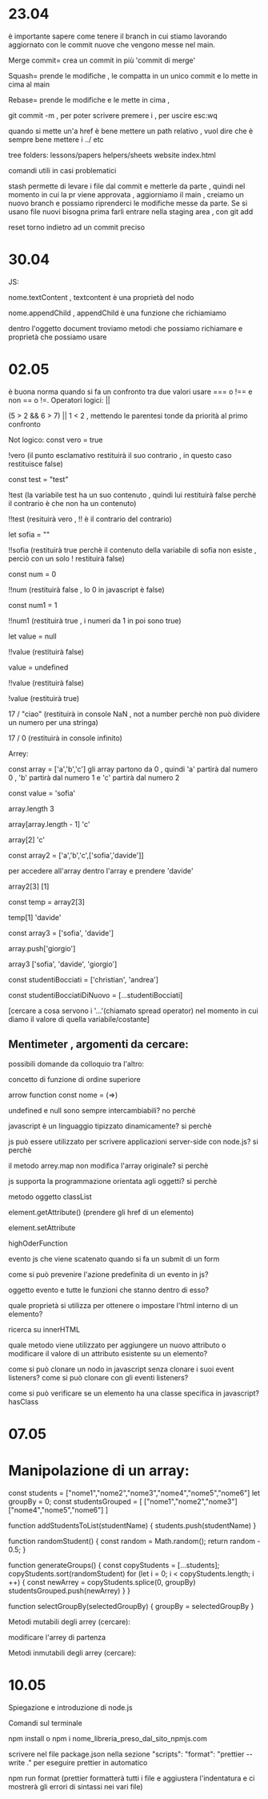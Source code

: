 <!-- @format -->

# 23.04

è importante sapere come tenere il branch in cui stiamo lavorando aggiornato con le commit nuove che vengono messe nel main.

Merge commit= crea un commit in più 'commit di merge'

Squash= prende le modifiche , le compatta in un unico commit e lo mette in cima al main

Rebase= prende le modifiche e le mette in cima ,

git commit -m , per poter scrivere premere i , per uscire esc:wq

quando si mette un'a href è bene mettere un path relativo , vuol dire che è sempre bene mettere i ../ etc

tree folders:
lessons/papers
helpers/sheets
website
index.html

comandi utili in casi problematici

stash permette di levare i file dal commit e metterle da parte , quindi nel momento in cui la pr viene approvata , aggiorniamo il main , creiamo un nuovo branch e possiamo riprenderci le modifiche messe da parte. Se si usano file nuovi bisogna prima farli entrare nella staging area , con git add

reset torno indietro ad un commit preciso

# 30.04

JS:

nome.textContent , textcontent è una proprietà del nodo

nome.appendChild , appendChild è una funzione che richiamiamo

dentro l'oggetto document troviamo metodi che possiamo richiamare e proprietà che possiamo usare

# 02.05

è buona norma quando si fa un confronto tra due valori usare === o !== e non == o !=.
Operatori logici: ||

(5 > 2 && 6 > 7) || 1 < 2 , mettendo le parentesi tonde da priorità al primo confronto

Not logico:
const vero = true

!vero (il punto esclamativo restituirà il suo contrario , in questo caso restituisce false)

const test = "test"

!test (la variabile test ha un suo contenuto , quindi lui restituirà false perchè il contrario è che non ha un contenuto)

!!test (resituirà vero , !! è il contrario del contrario)

let sofia = ""

!!sofia (restituirà true perchè il contenuto della variabile di sofia non esiste , perciò con un solo ! restituirà false)

const num = 0

!!num (restituirà false , lo 0 in javascript è false)

const num1 = 1

!!num1 (restituirà true , i numeri da 1 in poi sono true)

let value = null

!!value (restituirà false)

value = undefined

!!value (restituirà false)

!value (restituirà true)

17 / "ciao" (restituirà in console NaN , not a number perchè non può dividere un numero per una stringa)

17 / 0 (restituirà in console infinito)

Arrey:

const array = ['a','b','c']
gli array partono da 0 , quindi 'a' partirà dal numero 0 , 'b' partirà dal numero 1 e 'c' partirà dal numero 2

const value = 'sofia'

array.length
3

array[array.length - 1]
'c'

array[2]
'c'

const array2 = ['a','b','c',['sofia','davide']]

per accedere all'array dentro l'array e prendere 'davide'

array2[3] [1]

const temp = array2[3]

temp[1]
'davide'

const array3 = ['sofia', 'davide']

array.push['giorgio']

array3
['sofia', 'davide', 'giorgio']

const studentiBocciati = ['christian', 'andrea']

const studentiBocciatiDiNuovo = [...studentiBocciati]

[cercare a cosa servono i '...'(chiamato spread operator) nel momento in cui diamo il valore di quella variabile/costante]

## Mentimeter , argomenti da cercare:

possibili domande da colloquio tra l'altro:

concetto di funzione di ordine superiore

arrow function
const nome = (=>)

undefined e null sono sempre intercambiabili? no perchè

javascript è un linguaggio tipizzato dinamicamente? si perchè

js può essere utilizzato per scrivere applicazioni server-side con node.js? si perchè

il metodo arrey.map non modifica l'array originale? si perchè

js supporta la programmazione orientata agli oggetti? si perchè

metodo oggetto classList

element.getAttribute() (prendere gli href di un elemento)

element.setAttribute

highOderFunction

evento js che viene scatenato quando si fa un submit di un form

come si può prevenire l'azione predefinita di un evento in js?

oggetto evento e tutte le funzioni che stanno dentro di esso?

quale proprietà si utilizza per ottenere o impostare l'html interno di un elemento?

ricerca su innerHTML

quale metodo viene utilizzato per aggiungere un nuovo attributo o modificare il valore di un attributo esistente su un elemento?

come si può clonare un nodo in javascript senza clonare i suoi event listeners? come si può clonare con gli eventi listeners?

come si può verificare se un elemento ha una classe specifica in javascript? hasClass

# 07.05

# Manipolazione di un array:

const students = ["nome1","nome2","nome3","nome4","nome5","nome6"]
let groupBy = 0;
const studentsGrouped = [
["nome1","nome2","nome3"]
["nome4","nome5","nome6"]
]

function addStudentsToList(studentName) {
students.push(studentName)
}

function randomStudent() {
const random = Math.random();
return random - 0.5;
}

function generateGroups() {
const copyStudents = [...students];
copyStudents.sort(randomStudent) <!-- il punto sort come parametro vuole una funzione -->
for (let i = 0; i < copyStudents.length; i ++) {
const newArrey = copyStudents.splice(0, groupBy)
studentsGrouped.push(newArrey)
}
}

function selectGroupBy(selectedGroupBy) {
groupBy = selectedGroupBy
}

Metodi mutabili degli arrey (cercare):

modificare l'arrey di partenza

Metodi inmutabili degli arrey (cercare):

# 10.05

Spiegazione e introduzione di node.js

Comandi sul terminale

npm install o npm i nome_libreria_preso_dal_sito_npmjs.com

scrivere nel file package.json nella sezione "scripts":
"format": "prettier --write ." per eseguire prettier in automatico

npm run format (prettier formatterà tutti i file e aggiustera l'indentatura e ci mostrerà gli errori di sintassi nei vari file)